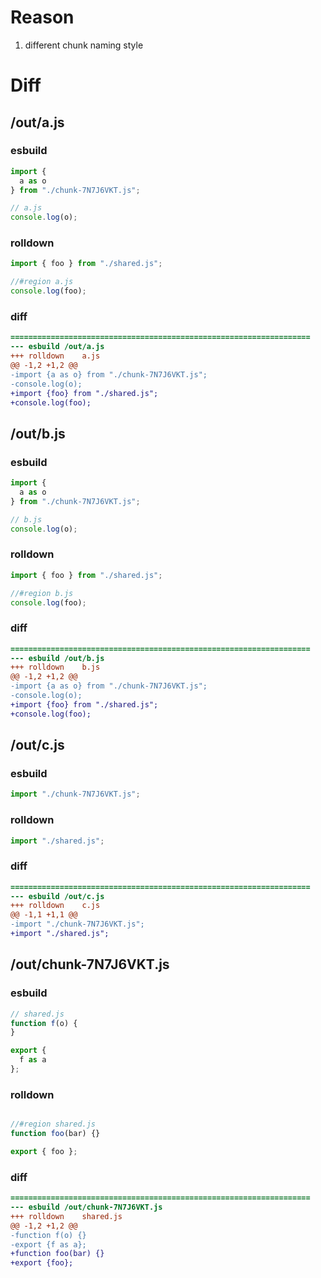 # Reason
1. different chunk naming style
# Diff
## /out/a.js
### esbuild
```js
import {
  a as o
} from "./chunk-7N7J6VKT.js";

// a.js
console.log(o);
```
### rolldown
```js
import { foo } from "./shared.js";

//#region a.js
console.log(foo);

```
### diff
```diff
===================================================================
--- esbuild	/out/a.js
+++ rolldown	a.js
@@ -1,2 +1,2 @@
-import {a as o} from "./chunk-7N7J6VKT.js";
-console.log(o);
+import {foo} from "./shared.js";
+console.log(foo);

```
## /out/b.js
### esbuild
```js
import {
  a as o
} from "./chunk-7N7J6VKT.js";

// b.js
console.log(o);
```
### rolldown
```js
import { foo } from "./shared.js";

//#region b.js
console.log(foo);

```
### diff
```diff
===================================================================
--- esbuild	/out/b.js
+++ rolldown	b.js
@@ -1,2 +1,2 @@
-import {a as o} from "./chunk-7N7J6VKT.js";
-console.log(o);
+import {foo} from "./shared.js";
+console.log(foo);

```
## /out/c.js
### esbuild
```js
import "./chunk-7N7J6VKT.js";
```
### rolldown
```js
import "./shared.js";

```
### diff
```diff
===================================================================
--- esbuild	/out/c.js
+++ rolldown	c.js
@@ -1,1 +1,1 @@
-import "./chunk-7N7J6VKT.js";
+import "./shared.js";

```
## /out/chunk-7N7J6VKT.js
### esbuild
```js
// shared.js
function f(o) {
}

export {
  f as a
};
```
### rolldown
```js

//#region shared.js
function foo(bar) {}

export { foo };
```
### diff
```diff
===================================================================
--- esbuild	/out/chunk-7N7J6VKT.js
+++ rolldown	shared.js
@@ -1,2 +1,2 @@
-function f(o) {}
-export {f as a};
+function foo(bar) {}
+export {foo};

```